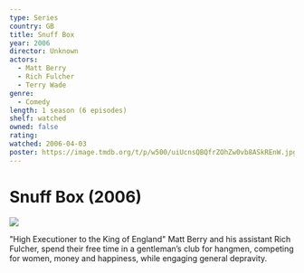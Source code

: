 ```yaml
---
type: Series
country: GB
title: Snuff Box
year: 2006
director: Unknown
actors:
  - Matt Berry
  - Rich Fulcher
  - Terry Wade
genre:
  - Comedy
length: 1 season (6 episodes)
shelf: watched
owned: false
rating:
watched: 2006-04-03
poster: https://image.tmdb.org/t/p/w500/uiUcnsQBQfrZOhZw0vb8ASkREnW.jpg
---
```


# Snuff Box (2006)

![](https://image.tmdb.org/t/p/w500/uiUcnsQBQfrZOhZw0vb8ASkREnW.jpg)

"High Executioner to the King of England" Matt Berry  and his assistant Rich Fulcher, spend their free time in a gentleman’s club for hangmen, competing for women, money and happiness, while engaging general depravity.